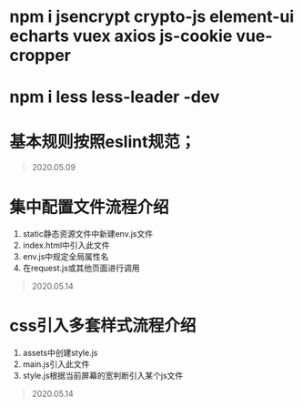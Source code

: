 # npm i jsencrypt crypto-js element-ui echarts vuex axios js-cookie vue-cropper
# npm i less less-leader -dev

# 基本规则按照eslint规范；
> 2020.05.09

# 集中配置文件流程介绍
1. static静态资源文件中新建env.js文件
2. index.html中引入此文件
3. env.js中规定全局属性名
4. 在request.js或其他页面进行调用
> 2020.05.14

# css引入多套样式流程介绍
1. assets中创建style.js
2. main.js引入此文件
3. style.js根据当前屏幕的宽判断引入某个js文件
> 2020.05.14
